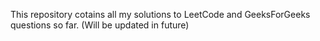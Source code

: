 This repository cotains all my solutions to LeetCode and GeeksForGeeks questions so far. (Will be updated in future)
